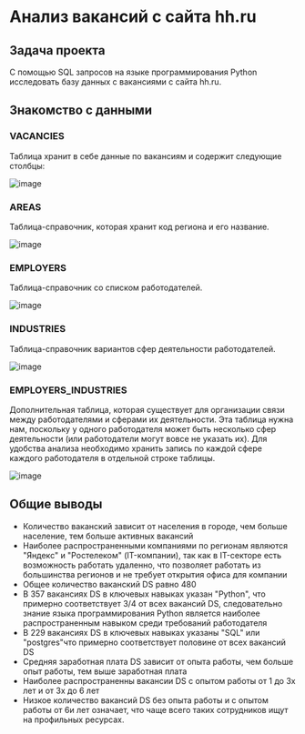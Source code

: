 # Анализ вакансий с сайта hh.ru

## Задача проекта

С помощью SQL запросов на языке программирования Python исследовать базу данных с вакансиями с сайта hh.ru.

## Знакомство с данными

### VACANCIES

Таблица хранит в себе данные по вакансиям и содержит следующие столбцы:

![image](https://github.com/Dyakivnich/HeadHunterProject2/assets/150271688/da657de0-0131-4906-aaaa-93961fb2f6c5)

### AREAS

Таблица-справочник, которая хранит код региона и его название.

![image](https://github.com/Dyakivnich/HeadHunterProject2/assets/150271688/185a47e6-7cf8-4dae-bd9a-28cc8c7c0082)

### EMPLOYERS

Таблица-справочник со списком работодателей.

![image](https://github.com/Dyakivnich/HeadHunterProject2/assets/150271688/42337c0f-79c9-432c-aa62-e85128d3c11d)

### INDUSTRIES

Таблица-справочник вариантов сфер деятельности работодателей.

![image](https://github.com/Dyakivnich/HeadHunterProject2/assets/150271688/13c3fc0b-06e7-434f-ba68-fe5b96d0d599)

### EMPLOYERS_INDUSTRIES

Дополнительная таблица, которая существует для организации связи между работодателями и сферами их деятельности.
Эта таблица нужна нам, поскольку у одного работодателя может быть несколько сфер деятельности (или работодатели могут вовсе не указать их). Для удобства анализа необходимо хранить запись по каждой сфере каждого работодателя в отдельной строке таблицы.

![image](https://github.com/Dyakivnich/HeadHunterProject2/assets/150271688/db5d7e27-201b-4560-ba48-18c2bd4aa59e)

## Общие выводы

- Количество ваканский зависит от населения в городе, чем больше население, тем больше активных вакансий
- Наиболее распространенными компаниями по регионам являются "Яндекс" и "Ростелеком" (IT-компании), так как в IT-секторе есть возможность работать удаленно, что позволяет работать из большинства регионов и не требует открытия офиса для компании
- Общее количество ваканский DS равно 480
- В 357 вакансиях DS в ключевых навыках указан "Python", что примерно соответствует 3/4 от всех вакансий DS, следовательно знание языка программирования Python является наиболее распространенным навыком среди требований работодателя
- В 229 вакансиях DS в ключевых навыках указаны "SQL" или "postgres"что примерно соответствует половине от всех вакансий DS
- Средняя заработная плата DS зависит от опыта работы, чем больше опыт работы, тем выше заработная плата
- Наиболее распространенны вакансии DS с опытом работы от 1 до 3х лет и от 3х до 6 лет
- Низкое количество вакансий DS без опыта работы и с опытом работы от 6и лет означает, что чаще всего таких сотрудников ищут на профильных ресурсах.

